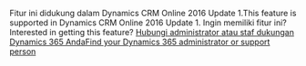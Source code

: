 <span data-ttu-id="2934a-101">Fitur ini didukung dalam Dynamics CRM Online 2016 Update 1.</span><span class="sxs-lookup"><span data-stu-id="2934a-101">This feature is supported in Dynamics CRM Online 2016 Update 1.</span></span> <span data-ttu-id="2934a-102">Ingin memiliki fitur ini?</span><span class="sxs-lookup"><span data-stu-id="2934a-102">Interested in getting this feature?</span></span> [<span data-ttu-id="2934a-103">Hubungi administrator atau staf dukungan Dynamics 365 Anda</span><span class="sxs-lookup"><span data-stu-id="2934a-103">Find your Dynamics 365 administrator or support person</span></span>](../basics/find-administrator-support.md)
